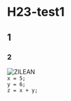 # H23-test1

## 1
### 2

<img src="https://cdn.lolalytics.com/generated/champion280px/zilean.jpg" alt="ZILEAN">


<code>
x = 5;
y = 6;
z = x + y;
</code>
